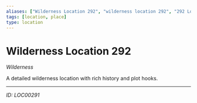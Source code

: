 ```yaml
---
aliases: ["Wilderness Location 292", "wilderness location 292", "292 Location Wilderness"]
tags: [location, place]
type: location
---
```


# Wilderness Location 292

*Wilderness*

A detailed wilderness location with rich history and plot hooks.

---
*ID: LOC00291*